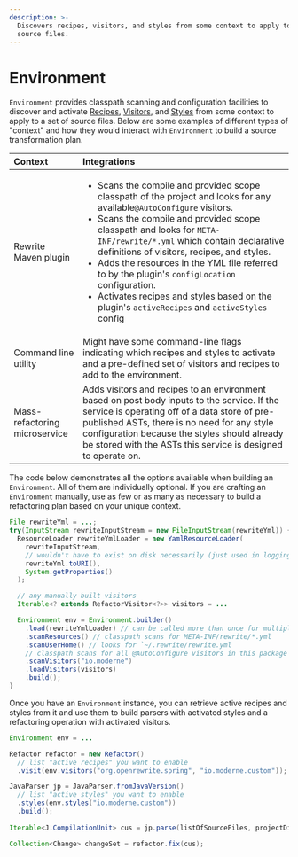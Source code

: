 ```yaml
---
description: >-
  Discovers recipes, visitors, and styles from some context to apply to a set of
  source files.
---
```


# Environment

`Environment` provides classpath scanning and configuration facilities to discover and activate [Recipes](recipes.md), [Visitors](visitor.md), and [Styles](styles.md) from some context to apply to a set of source files. Below are some examples of different types of "context" and how they would interact with `Environment` to build a source transformation plan.

<table>
  <thead>
    <tr>
      <th style="text-align:left">Context</th>
      <th style="text-align:left">Integrations</th>
    </tr>
  </thead>
  <tbody>
    <tr>
      <td style="text-align:left">Rewrite Maven plugin</td>
      <td style="text-align:left">
        <ul>
          <li>Scans the compile and provided scope classpath of the project and looks
            for any available<code>@AutoConfigure</code> visitors.</li>
          <li>Scans the compile and provided scope classpath and looks for <code>META-INF/rewrite/*.yml</code> which
            contain declarative definitions of visitors, recipes, and styles.</li>
          <li>Adds the resources in the YML file referred to by the plugin&apos;s <code>configLocation</code> configuration.</li>
          <li>Activates recipes and styles based on the plugin&apos;s <code>activeRecipes</code> and <code>activeStyles</code> config</li>
        </ul>
      </td>
    </tr>
    <tr>
      <td style="text-align:left">Command line utility</td>
      <td style="text-align:left">Might have some command-line flags indicating which recipes and styles
        to activate and a pre-defined set of visitors and recipes to add to the
        environment.</td>
    </tr>
    <tr>
      <td style="text-align:left">Mass-refactoring microservice</td>
      <td style="text-align:left">Adds visitors and recipes to an environment based on post body inputs
        to the service. If the service is operating off of a data store of pre-published
        ASTs, there is no need for any style configuration because the styles should
        already be stored with the ASTs this service is designed to operate on.</td>
    </tr>
  </tbody>
</table>

The code below demonstrates all the options available when building an `Environment`. All of them are individually optional. If you are crafting an `Environment` manually, use as few or as many as necessary to build a refactoring plan based on your unique context.

```java
File rewriteYml = ...;
try(InputStream rewriteInputStream = new FileInputStream(rewriteYml)) {
  ResourceLoader rewriteYmlLoader = new YamlResourceLoader(
    rewriteInputStream,
    // wouldn't have to exist on disk necessarily (just used in logging)
    rewriteYml.toURI(),
    System.getProperties()
  );

  // any manually built visitors
  Iterable<? extends RefactorVisitor<?>> visitors = ...

  Environment env = Environment.builder()
    .load(rewriteYmlLoader) // can be called more than once for multiple files
    .scanResources() // classpath scans for META-INF/rewrite/*.yml
    .scanUserHome() // looks for `~/.rewrite/rewrite.yml
    // classpath scans for all @AutoConfigure visitors in this package
    .scanVisitors("io.moderne")
    .loadVisitors(visitors)
    .build();
}
```

Once you have an `Environment` instance, you can retrieve active recipes and styles from it and use them to build parsers with activated styles and a refactoring operation with activated visitors.

```java
Environment env = ...

Refactor refactor = new Refactor()
  // list "active recipes" you want to enable
  .visit(env.visitors("org.openrewrite.spring", "io.moderne.custom"));

JavaParser jp = JavaParser.fromJavaVersion()
  // list "active styles" you want to enable
  .styles(env.styles("io.moderne.custom"))
  .build();
  
Iterable<J.CompilationUnit> cus = jp.parse(listOfSourceFiles, projectDir);

Collection<Change> changeSet = refactor.fix(cus);
```

